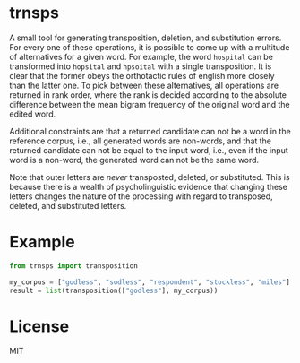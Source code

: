 # trnsps

A small tool for generating transposition, deletion, and substitution errors.
For every one of these operations, it is possible to come up with a multitude of alternatives for a given word.
For example, the word `hospital` can be transformed into `hopsital` and `hpsoital` with a single transposition. It is clear that the former obeys the orthotactic rules of english more closely than the latter one.
To pick between these alternatives, all operations are returned in rank order, where the rank is decided according to the absolute difference between the mean bigram frequency of the original word and the edited word.

Additional constraints are that a returned candidate can not be a word in the reference corpus, i.e., all generated words are non-words, and that the returned candidate can not be equal to the input word, i.e., even if the input word is a non-word, the generated word can not be the same word.

Note that outer letters are *never* transposted, deleted, or substituted.
This is because there is a wealth of psycholinguistic evidence that changing these letters changes the nature of the processing with regard to transposed, deleted, and substituted letters.

# Example

```python
from trnsps import transposition

my_corpus = ["godless", "sodless", "respondent", "stockless", "miles"]
result = list(transposition(["godless"], my_corpus))

```

# License

MIT
